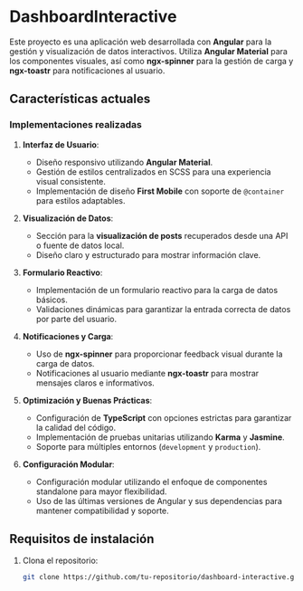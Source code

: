 # DashboardInteractive

Este proyecto es una aplicación web desarrollada con **Angular** para la gestión y visualización de datos interactivos. Utiliza **Angular Material** para los componentes visuales, así como **ngx-spinner** para la gestión de carga y **ngx-toastr** para notificaciones al usuario.

## Características actuales

### Implementaciones realizadas
1. **Interfaz de Usuario**:
   - Diseño responsivo utilizando **Angular Material**.
   - Gestión de estilos centralizados en SCSS para una experiencia visual consistente.
   - Implementación de diseño **First Mobile** con soporte de `@container` para estilos adaptables.

2. **Visualización de Datos**:
   - Sección para la **visualización de posts** recuperados desde una API o fuente de datos local.
   - Diseño claro y estructurado para mostrar información clave.

3. **Formulario Reactivo**:
   - Implementación de un formulario reactivo para la carga de datos básicos.
   - Validaciones dinámicas para garantizar la entrada correcta de datos por parte del usuario.

4. **Notificaciones y Carga**:
   - Uso de **ngx-spinner** para proporcionar feedback visual durante la carga de datos.
   - Notificaciones al usuario mediante **ngx-toastr** para mostrar mensajes claros e informativos.

5. **Optimización y Buenas Prácticas**:
   - Configuración de **TypeScript** con opciones estrictas para garantizar la calidad del código.
   - Implementación de pruebas unitarias utilizando **Karma** y **Jasmine**.
   - Soporte para múltiples entornos (`development` y `production`).

6. **Configuración Modular**:
   - Configuración modular utilizando el enfoque de componentes standalone para mayor flexibilidad.
   - Uso de las últimas versiones de Angular y sus dependencias para mantener compatibilidad y soporte.

## Requisitos de instalación

1. Clona el repositorio:
   ```bash
   git clone https://github.com/tu-repositorio/dashboard-interactive.git

